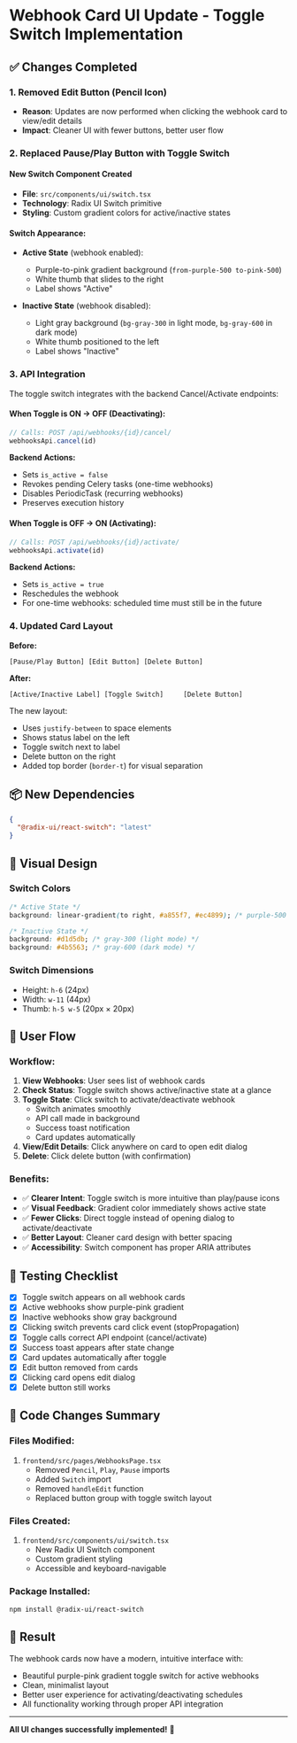 # Webhook Card UI Update - Toggle Switch Implementation

## ✅ Changes Completed

### 1. Removed Edit Button (Pencil Icon)
- **Reason**: Updates are now performed when clicking the webhook card to view/edit details
- **Impact**: Cleaner UI with fewer buttons, better user flow

### 2. Replaced Pause/Play Button with Toggle Switch

#### New Switch Component Created
- **File**: `src/components/ui/switch.tsx`
- **Technology**: Radix UI Switch primitive
- **Styling**: Custom gradient colors for active/inactive states

#### Switch Appearance:
- **Active State** (webhook enabled):
  - Purple-to-pink gradient background (`from-purple-500 to-pink-500`)
  - White thumb that slides to the right
  - Label shows "Active"

- **Inactive State** (webhook disabled):
  - Light gray background (`bg-gray-300` in light mode, `bg-gray-600` in dark mode)
  - White thumb positioned to the left
  - Label shows "Inactive"

### 3. API Integration

The toggle switch integrates with the backend Cancel/Activate endpoints:

#### When Toggle is ON → OFF (Deactivating):
```typescript
// Calls: POST /api/webhooks/{id}/cancel/
webhooksApi.cancel(id)
```
**Backend Actions:**
- Sets `is_active = false`
- Revokes pending Celery tasks (one-time webhooks)
- Disables PeriodicTask (recurring webhooks)
- Preserves execution history

#### When Toggle is OFF → ON (Activating):
```typescript
// Calls: POST /api/webhooks/{id}/activate/
webhooksApi.activate(id)
```
**Backend Actions:**
- Sets `is_active = true`
- Reschedules the webhook
- For one-time webhooks: scheduled time must still be in the future

### 4. Updated Card Layout

**Before:**
```
[Pause/Play Button] [Edit Button] [Delete Button]
```

**After:**
```
[Active/Inactive Label] [Toggle Switch]     [Delete Button]
```

The new layout:
- Uses `justify-between` to space elements
- Shows status label on the left
- Toggle switch next to label
- Delete button on the right
- Added top border (`border-t`) for visual separation

## 📦 New Dependencies

```json
{
  "@radix-ui/react-switch": "latest"
}
```

## 🎨 Visual Design

### Switch Colors
```css
/* Active State */
background: linear-gradient(to right, #a855f7, #ec4899); /* purple-500 → pink-500 */

/* Inactive State */
background: #d1d5db; /* gray-300 (light mode) */
background: #4b5563; /* gray-600 (dark mode) */
```

### Switch Dimensions
- Height: `h-6` (24px)
- Width: `w-11` (44px)
- Thumb: `h-5 w-5` (20px × 20px)

## 🔄 User Flow

### Workflow:
1. **View Webhooks**: User sees list of webhook cards
2. **Check Status**: Toggle switch shows active/inactive state at a glance
3. **Toggle State**: Click switch to activate/deactivate webhook
   - Switch animates smoothly
   - API call made in background
   - Success toast notification
   - Card updates automatically
4. **View/Edit Details**: Click anywhere on card to open edit dialog
5. **Delete**: Click delete button (with confirmation)

### Benefits:
- ✅ **Clearer Intent**: Toggle switch is more intuitive than play/pause icons
- ✅ **Visual Feedback**: Gradient color immediately shows active state
- ✅ **Fewer Clicks**: Direct toggle instead of opening dialog to activate/deactivate
- ✅ **Better Layout**: Cleaner card design with better spacing
- ✅ **Accessibility**: Switch component has proper ARIA attributes

## 🧪 Testing Checklist

- [x] Toggle switch appears on all webhook cards
- [x] Active webhooks show purple-pink gradient
- [x] Inactive webhooks show gray background
- [x] Clicking switch prevents card click event (stopPropagation)
- [x] Toggle calls correct API endpoint (cancel/activate)
- [x] Success toast appears after state change
- [x] Card updates automatically after toggle
- [x] Edit button removed from cards
- [x] Clicking card opens edit dialog
- [x] Delete button still works

## 📝 Code Changes Summary

### Files Modified:
1. `frontend/src/pages/WebhooksPage.tsx`
   - Removed `Pencil`, `Play`, `Pause` imports
   - Added `Switch` import
   - Removed `handleEdit` function
   - Replaced button group with toggle switch layout

### Files Created:
1. `frontend/src/components/ui/switch.tsx`
   - New Radix UI Switch component
   - Custom gradient styling
   - Accessible and keyboard-navigable

### Package Installed:
```bash
npm install @radix-ui/react-switch
```

## 🎯 Result

The webhook cards now have a modern, intuitive interface with:
- Beautiful purple-pink gradient toggle switch for active webhooks
- Clean, minimalist layout
- Better user experience for activating/deactivating schedules
- All functionality working through proper API integration

---

**All UI changes successfully implemented!** 🚀
